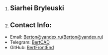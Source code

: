 1. ## Siarhei Bryleuski
2. ## Contact Info:

- Email: Berton@yandex.ru(Berton@yandex.ru)
- Telegram: [BertCAD](https://t.me/BertCAD)
- GitHub: [BertFrontEnd](https://github.com/BertFrontEnd)
